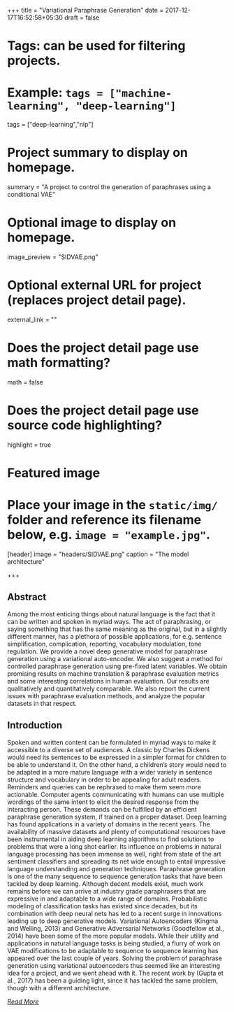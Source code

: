 +++
title = "Variational Paraphrase Generation"
date = 2017-12-17T16:52:58+05:30
draft = false

# Tags: can be used for filtering projects.
# Example: `tags = ["machine-learning", "deep-learning"]`
tags = ["deep-learning","nlp"]

# Project summary to display on homepage.
summary = "A project to control the generation of paraphrases using a conditional VAE"

# Optional image to display on homepage.
image_preview = "SIDVAE.png"

# Optional external URL for project (replaces project detail page).
external_link = ""

# Does the project detail page use math formatting?
math = false

# Does the project detail page use source code highlighting?
highlight = true

# Featured image
# Place your image in the `static/img/` folder and reference its filename below, e.g. `image = "example.jpg"`.
[header]
image = "headers/SIDVAE.png"
caption = "The model architecture"

+++
## Abstract

Among the most enticing things about naturallanguage is the fact that it can be writtenand spoken in myriad ways. The act ofparaphrasing, or saying something that has thesame meaning as the original, but in a slightlydifferent manner, has a plethora of possibleapplications, for e.g. sentence simplification,complication, reporting, vocabulary modulation,tone regulation. We provide a novel deepgenerative model for paraphrase generationusing a variational auto-encoder. We alsosuggest a method for controlled paraphrasegeneration using pre-fixed latent variables.We obtain promising results on machinetranslation & paraphrase evaluation metricsand some interesting correlations in humanevaluation. Our results are qualitatively andquantitatively comparable. We also reportthe current issues with paraphrase evaluationmethods, and analyze the popular datasets inthat respect.

## Introduction

Spoken and written content can be formulated inmyriad ways to make it accessible to a diverse setof audiences. A classic by Charles Dickens wouldneed its sentences to be expressed in a simplerformat for children to be able to understand it. Onthe other hand, a children’s story would need to beadapted in a more mature language with a widervariety in sentence structure and vocabulary inorder to be appealing for adult readers. Remindersand queries can be rephrased to make them seemmore actionable. Computer agents communicatingwith humans can use multiple wordingsof the same intent to elicit the desired responsefrom the interacting person. These demands canbe fulfilled by an efficient paraphrase generationsystem, if trained on a proper dataset.Deep learning has found applications in avariety of domains in the recent years. Theavailability of massive datasets and plenty ofcomputational resources have been instrumentalin aiding deep learning algorithms to find solutionsto problems that were a long shot earlier.Its influence on problems in natural languageprocessing has been immense as well, right fromstate of the art sentiment classifiers and spreadingits net wide enough to entail impressive languageunderstanding and generation techniques. Paraphrasegeneration is one of the many sequence tosequence generation tasks that have been tackledby deep learning. Although decent models exist,much work remains before we can arrive atindustry grade paraphrasers that are expressive inand adaptable to a wide range of domains.Probabilistic modeling of classification taskshas existed since decades, but its combinationwith deep neural nets has led to a recent surgein innovations leading up to deep generativemodels. Variational Autoencoders (Kingmaand Welling, 2013) and Generative AdversarialNetworks (Goodfellow et al., 2014) have beensome of the more popular models. While theirutility and applications in natural language tasksis being studied, a flurry of work on VAE modificationsto be adaptable to sequence to sequencelearning has appeared over the last couple of years.Solving the problem of paraphrase generationusing variational autoencoders thus seemed likean interesting idea for a project, and we wentahead with it. The recent work by (Gupta et al.,2017) has been a guiding light, since it hastackled the same problem, though with a differentarchitecture.

*[Read More](https://drive.google.com/file/d/10MSeoNFoZyvzqJPW75rCjw425SusIh6p/view?usp=sharing)*


